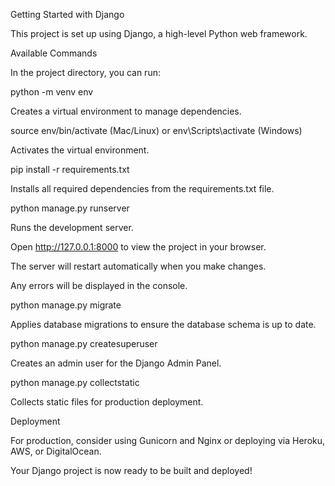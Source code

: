 Getting Started with Django

This project is set up using Django, a high-level Python web framework.

Available Commands

In the project directory, you can run:

python -m venv env

Creates a virtual environment to manage dependencies.

source env/bin/activate (Mac/Linux) or env\Scripts\activate (Windows)

Activates the virtual environment.

pip install -r requirements.txt

Installs all required dependencies from the requirements.txt file.

python manage.py runserver

Runs the development server.

Open http://127.0.0.1:8000 to view the project in your browser.

The server will restart automatically when you make changes.

Any errors will be displayed in the console.

python manage.py migrate

Applies database migrations to ensure the database schema is up to date.

python manage.py createsuperuser

Creates an admin user for the Django Admin Panel.

python manage.py collectstatic

Collects static files for production deployment.

Deployment

For production, consider using Gunicorn and Nginx or deploying via Heroku, AWS, or DigitalOcean.

Your Django project is now ready to be built and deployed!

